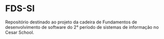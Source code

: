 # FDS-SI
Repositório destinado ao projeto da cadeira de Fundamentos de desenvolvimento de software do 2° período de sistemas de informação no Cesar School.
